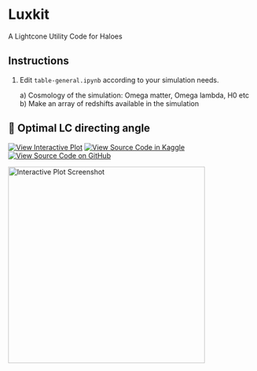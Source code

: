 # Luxkit
A Lightcone Utility Code for Haloes

## Instructions

1) Edit `table-general.ipynb` according to your simulation needs.
    
    a) Cosmology of the simulation: Omega matter, Omega lambda, H0 etc  
    b) Make an array of redshifts available in the simulation




## 🔗 Optimal LC directing angle 

[![View Interactive Plot](https://img.shields.io/badge/GitHubPages-View-green?logo=github)](https://rsujatha.github.io/LUX/)
[![View Source Code in Kaggle](https://img.shields.io/badge/Kaggle-Run-blue?logo=kaggle)](https://www.kaggle.com/code/sujatharamakrishnan/optimal-angle-selector)
[![View Source Code on GitHub](https://img.shields.io/badge/GitHub-Notebook-lightgrey?logo=github)](https://github.com/rsujatha/LUX/blob/main/optimal-angle-selector.ipynb)

<a href="https://rsujatha.github.io/LUX/">
  <img src="images/screenshot_interactive.png" alt="Interactive Plot Screenshot" width="400"/>
</a>

